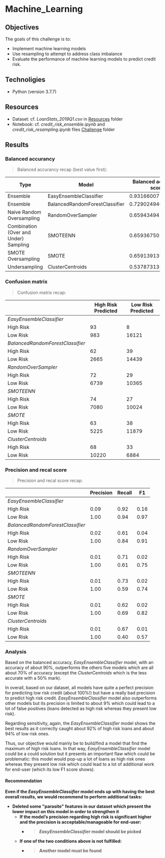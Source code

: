 # Machine_Learning

## Objectives
The goals of this challenge is to:

- Implement machine learning models
- Use resampling to attempt to address class imbalance
- Evaluate the performance of machine learning models to predict credit risk.

## Technoligies
- Python (version 3.7.7)

## Resources

- Dataset: cf. *LoanStats_2019Q1.csv* in [Resources](/Challenge/Resources) folder
- Notebook: cf. *credit_risk_ensemble.ipynb* and *credit_risk_resampling.ipynb* files [Challenge](/Challenge) folder

## Results

### Balanced accurancy

> Balanced accurancy recap (best value first):

|Type|Model|Balanced accurancy score|
|---|--|--|
|Ensemble|EasyEnsembleClassifier|0.9316600714093861|
|Ensemble|BalancedRandomForestClassifier|0.7290249400290825|
|Naive Random Oversampling|RandomOverSampler|0.6594349419740851|
|Combination (Over and Under) Sampling|SMOTEENN|0.6593675036353027|
|SMOTE Oversampling|SMOTE|0.6591391394752197|
|Undersampling|ClusterCentroids|0.5378731395122675|

### Confusion matrix

> Confusion matrix recap:


| |High Risk Predicted|Low Risk Predicted|
|---|-----------|-----------------|
|*EasyEnsembleClassifier*|
|High Risk|93|8|
|Low Risk|983|16121|
|*BalancedRandomForestClassifier*|
|High Risk|62|39|
|Low Risk|2665|14439|
|*RandomOverSampler*|
|High Risk|72|29|
|Low Risk|6739|10365|
|*SMOTEENN*|
|High Risk|74|27|
|Low Risk|7080|10024|
|*SMOTE*|
|High Risk|63|38|
|Low Risk|5225|11879|
|*ClusterCentroids*|
|High Risk|68|33|
|Low Risk|10220|6884|

### Precision and recal score

> Precision and recal score recap:

| |Precision |Recall|F1|
|---|-----------|-----------------|---|
|*EasyEnsembleClassifier*|
|High Risk|0.09|0.92|0.16|
|Low Risk|1.00|0.94|0.97|
|*BalancedRandomForestClassifier*|
|High Risk|0.02|0.61|0.04|
|Low Risk|1.00|0.84|0.91|
|*RandomOverSampler*|
|High Risk|0.01|0.71|0.02|
|Low Risk|1.00|0.61|0.75|
|*SMOTEENN*|
|High Risk|0.01|0.73|0.02|
|Low Risk|1.00|0.59|0.74|
|*SMOTE*|
|High Risk|0.01|0.62|0.02|
|Low Risk|1.00|0.69|0.82|
|*ClusterCentroids*|
|High Risk|0.01|0.67|0.01|
|Low Risk|1.00|0.40|0.57|

### Analysis

Based on the balanced accuracy, *EasyEnsembleClassifier* model, with an accuracy of about 90%, outperforms the others five models which are all about 70% of accuracy (except the *ClusterCentroids* which is the less accurate with a 50% mark).

In overall, based on our dataset, all models have quite a perfect precision for predicting low risk credit (about 100%!) but have a really bad precision to predict high risk credit. *EasyEnsembleClassifier* model also outperforms other models but its precision is limited to about 9% which could lead to a lot of false positives (loans detected as high risk whereas they present low risk).

Regarding sensitivity, again, the *EasyEnsembleClassifier* model shows the best results as it correctly caught about 92% of high risk loans and about 94% of low risk ones.

Thus, our objective would mainly be to build/find a model that find the maximum of high risk loans. In that way, *EasyEnsembleClassifier* model could be a could solution but it presents an important flaw which could be problematic: this model would pop-up a lot of loans as high risk ones whereas they present low risk which could lead to a lot of additional work for end-user (which its low F1 score shows).

#### Recommendation

**Even if the *EasyEnsembleClassifier* model ends up with having the best overall results, we would recommend to perform additional tasks:**
- **Deleted some "parasite" features in our dataset which present the lower impact on this model in order to strengthen it**
    - **If the model’s precision regarding high risk is significant higher and the precision is acceptable/manageable for end-user:**
        - > ***EasyEnsembleClassifier* model should be picked**
    - **If one of the two conditions above is not fulfilled:**
       - > **Another model must be found**

